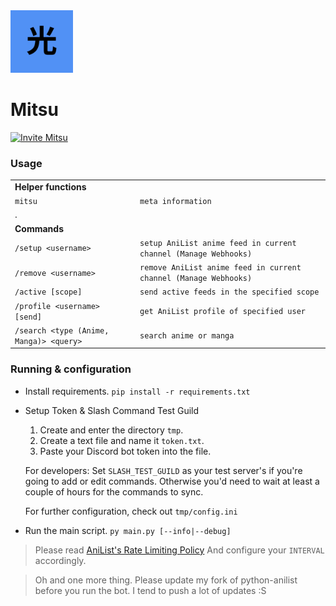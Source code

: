 <div>
	<img
		src="img/mitsu.png"
		alt="mitsu"
		width="100px"
		height="100px"
	/>
</div>

# Mitsu

[![Invite Mitsu](https://img.shields.io/badge/Invite-Mitsu-000000?style=flat&colorA=000000&colorB=5191F5)](https://discord.com/api/oauth2/authorize?client_id=862650879688441857&permissions=537259008&scope=bot%20applications.commands)

### Usage

|                                         |                                                                  |
| --------------------------------------- | ---------------------------------------------------------------- |
| **Helper functions**                    |                                                                  |
| `mitsu`                                 | `meta information`                                               |
| .                                       |                                                                  |
| **Commands**                            |                                                                  |
| `/setup <username>`                     | `setup AniList anime feed in current channel (Manage Webhooks)`  |
| `/remove <username>`                    | `remove AniList anime feed in current channel (Manage Webhooks)` |
| `/active [scope]`                       | `send active feeds in the specified scope`                       |
| `/profile <username> [send]`            | `get AniList profile of specified user`                          |
| `/search <type (Anime, Manga)> <query>` | `search anime or manga`                                          |

### Running & configuration

- Install requirements.
  `pip install -r requirements.txt`

- Setup Token & Slash Command Test Guild

  1. Create and enter the directory `tmp`.
  2. Create a text file and name it `token.txt`.
  3. Paste your Discord bot token into the file.

  For developers:
  Set `SLASH_TEST_GUILD` as your test server's if you're going to add or edit commands.
  Otherwise you'd need to wait at least a couple of hours for the commands to sync.

  For further configuration, check out `tmp/config.ini`

- Run the main script.
  `py main.py [--info|--debug]`

> Please read [AniList's Rate Limiting Policy](https://anilist.gitbook.io/anilist-apiv2-docs/overview/rate-limiting)
> And configure your `INTERVAL` accordingly.

> Oh and one more thing. Please update my fork of python-anilist before you run the bot.
> I tend to push a lot of updates :S
